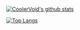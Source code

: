 [![CoolerVoid's github stats](https://github-readme-stats.vercel.app/api?username=paduaalves&show_icons=true&theme=vision-friendly-dark&count_private=true)](https://github.com/anuraghazra/github-readme-stats)

[![Top Langs](https://github-readme-stats.vercel.app/api/top-langs/?username=paduaalves&hide=shell,html)](https://github.com/anuraghazra/github-readme-stats)

<!--
**paduaalves/paduaalves** is a ✨ _special_ ✨ repository because its `README.md` (this file) appears on your GitHub profile.

Here are some ideas to get you started:

- 🔭 I’m currently working on ...
- 🌱 I’m currently learning ...
- 👯 I’m looking to collaborate on ...
- 🤔 I’m looking for help with ...
- 💬 Ask me about ...
- 📫 How to reach me: ...
- 😄 Pronouns: ...
- ⚡ Fun fact: ...
-->
